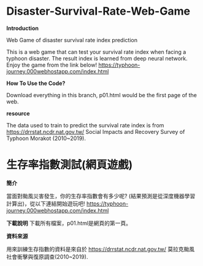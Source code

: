 # Disaster-Survival-Rate-Web-Game
**Introduction**

Web Game of disaster survival rate index prediction

This is a web game that can test your survival rate index when facing a typhoon disaster. The result index is learned from deep neural network. Enjoy the game from the link below!
https://typhoon-journey.000webhostapp.com/index.html

**How To Use the Code?**

Download everything in this branch, p01.html would be the first page of the web.


**resource**

The data used to train to predict the survival rate index is from https://drrstat.ncdr.nat.gov.tw/ Social Impacts and Recovery Survey of Typhoon Morakot (2010~2019).

# 生存率指數測試(網頁遊戲)
**簡介**

當面對颱風災害發生，你的生存率指數會有多少呢? (結果預測是從深度機器學習計算出)，從以下連結開始遊玩吧!
https://typhoon-journey.000webhostapp.com/index.html

**下載說明**
下載所有檔案，p01.html是網頁的第一頁。

**資料來源**

用來訓練生存指數的資料是來自於 https://drrstat.ncdr.nat.gov.tw/ 莫拉克颱風社會衝擊與復原調查(2010~2019).
